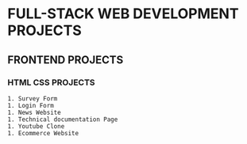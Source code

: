 # FULL-STACK WEB DEVELOPMENT PROJECTS
## FRONTEND PROJECTS
### HTML CSS PROJECTS
    1. Survey Form
    1. Login Form
    1. News Website
    1. Technical documentation Page
    1. Youtube Clone
    1. Ecommerce Website
